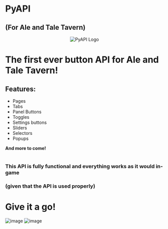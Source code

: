 # PyAPI
## (For Ale and Tale Tavern)
<p align="center">
  <img src="https://github.com/user-attachments/assets/47dd6601-0671-42f0-a909-f13ddc9d61f2" alt="PyAPI Logo">
</p>

# The first ever button API for Ale and Tale Tavern!

## Features:
- Pages
- Tabs
- Panel Buttons
- Toggles
- Settings buttons
- Sliders
- Selectors
- Popups

**And more to come!**

#  

### This API is fully functional and everything works as it would in-game 
### (given that the API is used properly)
# Give it a go!

![image](https://github.com/user-attachments/assets/50af8bc8-07fe-4778-8baf-b3aa80366a75) ![image](https://github.com/user-attachments/assets/7824a357-db39-4208-bd32-c4861f0098bf)
